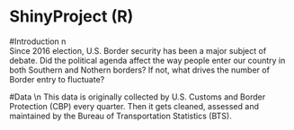 # ShinyProject (R)

#Introduction n\
Since 2016 election, U.S. Border security has been a major subject of debate. 
Did the political agenda affect the way people enter our country in both Southern and Nothern borders?
If not, what drives the number of Border entry to fluctuate? 

#Data \n
This data is originally collected by U.S. Customs and Border Protection (CBP) every quarter. 
Then it gets cleaned, assessed and maintained by the Bureau of Transportation Statistics (BTS). 
